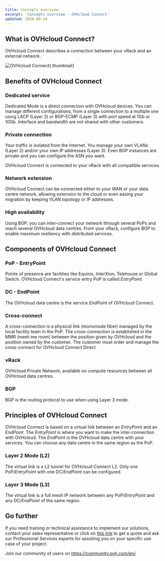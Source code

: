 ```yaml
---
title: Concepts overview
excerpt: 'Concepts overview - OVHcloud Connect'
updated: 2020-09-14
---
```


## What is OVHcloud Connect?

OVHcloud Connect describes a connection between your vRack and an external network.

![OVHcloud Connect](VrackConnectDedicated.png){.thumbnail}

## Benefits of OVHcloud Connect

### Dedicated service

Dedicated Mode is a direct connection with OVHcloud devices. You can manage different configurations, from a single connection to a multiple one using LACP (Layer 2) or BGP-ECMP (Layer 3) with port speed at 1Gb or 10Gb. Interface and bandwidth are not shared with other customers.

### Private connection

Your traffic is isolated from the Internet. You manage your own VLANs (Layer 2) and/or your own IP addresses (Layer 3). Even BGP instances are private and you can configure the ASN you want.

OVHcloud Connect is connected to your vRack with all compatible services.

### Network extension

OVHcloud Connect can be connected either to your WAN or your data centre network, allowing extension to the cloud or even easing your migration by keeping VLAN topology or IP addresses.

### High availability

Using BGP, you can inter-connect your network through several PoPs and reach several OVHcloud data centres. From your vRack, configure BGP to enable maximum resiliency with distributed services.

## Components of OVHcloud Connect

### PoP - EntryPoint

Points of presence are facilities like Equinix, InterXion, Telehouse or Global Switch. OVHcloud Connect's service entry PoP is called *EntryPoint*.

### DC - EndPoint

The OVHcloud data centre is the service *EndPoint* of OVHcloud Connect.

### Cross-connect

A cross-connection is a physical link (monomode fiber) managed by the local facility team in the PoP. The cross-connection is established in the MMR (meet-me room) between the position given by OVHcloud and the position owned by the customer. The customer must order and manage the cross-connect for OVHcloud Connect Direct. 

### vRack

OVHcloud Private Network, available on compute resources between all OVHcloud data centres.

### BGP

BGP is the routing protocol to use when using Layer 3 mode.

## Principles of OVHcloud Connect

OVHcloud Connect is based on a virtual link between an *EntryPoint* and an *EndPoint*. The *EntryPoint* is where you want to make the inter-connection with OVHcloud. The *EndPoint* is the OVHcloud data centre with your services. You can choose any data centre in the same region as the PoP. 

### Layer 2 Mode (L2)

The virtual link is a L2 tunnel for OVHcloud Connect L2. Only one PoP/*EntryPoint* with one DC/*EndPoint* can be configured.

### Layer 3 Mode (L3)

The virtual link is a full mesh IP network between any PoP/*EntryPoint* and any DC/*EndPoint* of the same region.

## Go further

If you need training or technical assistance to implement our solutions, contact your sales representative or click on [this link](https://www.ovhcloud.com/en-au/professional-services/) to get a quote and ask our Professional Services experts for assisting you on your specific use case of your project.

Join our community of users on <https://community.ovh.com/en/>.
